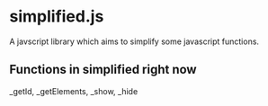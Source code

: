 # simplified.js
A javscript library which aims to simplify some javascript functions.

## Functions in simplified right now
_getId, _getElements, _show, _hide
